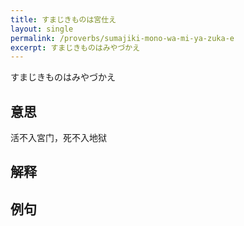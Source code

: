 ```yaml
---
title: すまじきものは宮仕え 
layout: single
permalink: /proverbs/sumajiki-mono-wa-mi-ya-zuka-e
excerpt: すまじきものはみやづかえ
---
```


すまじきものはみやづかえ

## 意思

活不入宮门，死不入地狱

## 解释

## 例句

